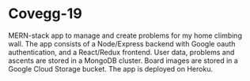 # Covegg-19
MERN-stack app to manage and create problems for my home climbing wall. The app consists of a Node/Express backend with Google oauth authentication, and a React/Redux frontend. User data, problems and ascents are stored in a MongoDB cluster. Board images are stored in a Google Cloud Storage bucket. The app is deployed on Heroku.
